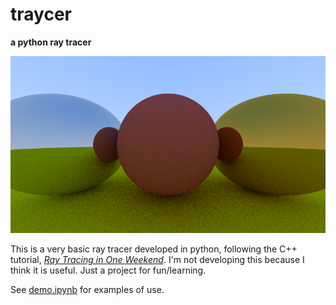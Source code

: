 # traycer
__a python ray tracer__

![traycer](traycer.png)

This is a very basic ray tracer developed in python, following the C++ tutorial, [_Ray Tracing in One Weekend_](https://raytracing.github.io/books/RayTracingInOneWeekend.html). I'm not developing this because I think it is useful. Just a project for fun/learning.

See [demo.ipynb](https://github.com/bpops/traycer/blob/main/demo.ipynb) for examples of use.

